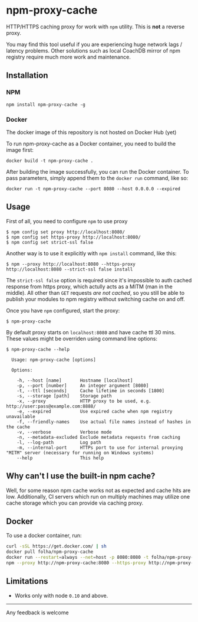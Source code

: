
npm-proxy-cache
========

HTTP/HTTPS caching proxy for work with `npm` utility. This is **not** a reverse proxy.

You may find this tool useful if you are experiencing huge network lags / latency
problems. Other solutions such as local CoachDB mirror of npm registry require much
more work and maintenance.


## Installation
### NPM
    npm install npm-proxy-cache -g

### Docker
The docker image of this repository is not hosted on Docker Hub (yet)

To run npm-proxy-cache as a Docker container, you need to build the image first:

`docker build -t npm-proxy-cache .`

After building the image successfully, you can run the Docker container. To pass parameters, simply append them to the `docker run` command, like so:

`docker run -t npm-proxy-cache --port 8080 --host 0.0.0.0 --expired`

## Usage

First of all, you need to configure `npm` to use proxy

    $ npm config set proxy http://localhost:8080/
    $ npm config set https-proxy http://localhost:8080/
    $ npm config set strict-ssl false

Another way is to use it explicitly with `npm install` command, like this:

    $ npm --proxy http://localhost:8080 --https-proxy http://localhost:8080 --strict-ssl false install

The `strict-ssl false` option is required since it's impossible to auth cached response
from https proxy, which actully acts as a MITM (man in the middle). All other than `GET`
requests *are not cached*, so you still be able to publish your modules to npm registry without
switching cache on and off.

Once you have `npm` configured, start the proxy:

    $ npm-proxy-cache

By default proxy starts on `localhost:8080` and have cache ttl 30 mins. These values might be
overriden using command line options:

    $ npm-proxy-cache --help

      Usage: npm-proxy-cache [options]

      Options:

        -h, --host [name]       Hostname [localhost]
        -p, --port [number]     An integer argument [8080]
        -t, --ttl [seconds]     Cache lifetime in seconds [1800]
        -s, --storage [path]    Storage path
        -x, --proxy             HTTP proxy to be used, e.g. http://user:pass@example.com:8888/
        -e, --expired           Use expired cache when npm registry unavailable
        -f, --friendly-names    Use actual file names instead of hashes in the cache
        -v, --verbose           Verbose mode
        -n, --metadata-excluded Exclude metadata requests from caching
        -l, --log-path          Log path
        -m, --internal-port     HTTPs port to use for internal proxying "MITM" server (necessary for running on Windows systems)
        --help                  This help

## Why can't I use the built-in npm cache?

Well, for some reason npm cache works not as expected and cache hits are low. Additionally,
CI servers which run on multiply machines may utilize one cache storage which you can provide
via caching proxy.

## Docker

To use a docker container, run:

```bash
curl -sSL https://get.docker.com/ | sh
docker pull folha/npm-proxy-cache
docker run --restart=always --net=host -p 8080:8080 -t folha/npm-proxy-cache --name=npm-proxy-cache
npm --proxy http://npm-proxy-cache:8080 --https-proxy http://npm-proxy-cache:8080 --strict-ssl false install
```

## Limitations

 - Works only with node `0.10` and above.


----

Any feedback is welcome
